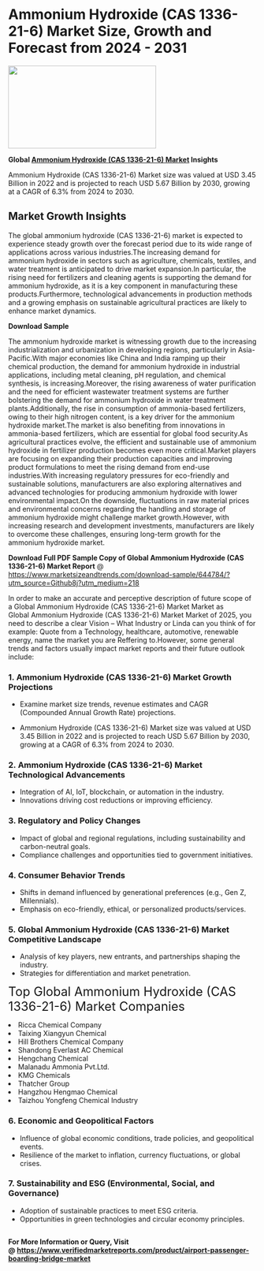<H1>Ammonium Hydroxide (CAS 1336-21-6) Market Size, Growth and Forecast from 2024 - 2031</H1><img class="aligncenter size-medium wp-image-584254" src="https://thirdeyenews.in/wp-content/uploads/2024/09/Global-Market-Research-300x168.jpeg" alt="" width="300" height="168" /><p><strong>Global&nbsp;<a href="https://www.marketsizeandtrends.com/download-sample/644784/?utm_source=Github8j?utm_medium=218">Ammonium Hydroxide (CAS 1336-21-6) Market</a> Insights</strong></p><p>Ammonium Hydroxide (CAS 1336-21-6) Market size was valued at USD 3.45 Billion in 2022 and is projected to reach USD 5.67 Billion by 2030, growing at a CAGR of 6.3% from 2024 to 2030.</p><p><h2>Market Growth Insights</h2> <p>The global ammonium hydroxide (CAS 1336-21-6) market is expected to experience steady growth over the forecast period due to its wide range of applications across various industries.The increasing demand for ammonium hydroxide in sectors such as agriculture, chemicals, textiles, and water treatment is anticipated to drive market expansion.In particular, the rising need for fertilizers and cleaning agents is supporting the demand for ammonium hydroxide, as it is a key component in manufacturing these products.Furthermore, technological advancements in production methods and a growing emphasis on sustainable agricultural practices are likely to enhance market dynamics.</p> <p><strong>Download Sample</strong></p> <p>The ammonium hydroxide market is witnessing growth due to the increasing industrialization and urbanization in developing regions, particularly in Asia-Pacific.With major economies like China and India ramping up their chemical production, the demand for ammonium hydroxide in industrial applications, including metal cleaning, pH regulation, and chemical synthesis, is increasing.Moreover, the rising awareness of water purification and the need for efficient wastewater treatment systems are further bolstering the demand for ammonium hydroxide in water treatment plants.Additionally, the rise in consumption of ammonia-based fertilizers, owing to their high nitrogen content, is a key driver for the ammonium hydroxide market.The market is also benefiting from innovations in ammonia-based fertilizers, which are essential for global food security.As agricultural practices evolve, the efficient and sustainable use of ammonium hydroxide in fertilizer production becomes even more critical.Market players are focusing on expanding their production capacities and improving product formulations to meet the rising demand from end-use industries.With increasing regulatory pressures for eco-friendly and sustainable solutions, manufacturers are also exploring alternatives and advanced technologies for producing ammonium hydroxide with lower environmental impact.On the downside, fluctuations in raw material prices and environmental concerns regarding the handling and storage of ammonium hydroxide might challenge market growth.However, with increasing research and development investments, manufacturers are likely to overcome these challenges, ensuring long-term growth for the ammonium hydroxide market.<p><span class=""><strong>Download Full PDF Sample Copy of Global Ammonium Hydroxide (CAS 1336-21-6) Market Report</strong> @ <a href="https://www.marketsizeandtrends.com/download-sample/644784/?utm_source=Github8j?utm_medium=218" target="_blank">https://www.marketsizeandtrends.com/download-sample/644784/?utm_source=Github8j?utm_medium=218</a></span></p><p>In order to make an accurate and perceptive description of future scope of a Global&nbsp;Ammonium Hydroxide (CAS 1336-21-6) Market Market as Global&nbsp;Ammonium Hydroxide (CAS 1336-21-6) Market Market of 2025, you need to describe a clear Vision &ndash; What Industry or Linda can you think of for example: Quote from a Technology, healthcare, automotive, renewable energy, name the market you are Reffering to.However, some general trends and factors usually impact market reports and their future outlook include:</p><h3>1.&nbsp;<strong>Ammonium Hydroxide (CAS 1336-21-6) Market Growth Projections</strong></h3><ul><li>Examine market size trends, revenue estimates and CAGR (Compounded Annual Growth Rate) projections.</li><li><p>Ammonium Hydroxide (CAS 1336-21-6) Market size was valued at USD 3.45 Billion in 2022 and is projected to reach USD 5.67 Billion by 2030, growing at a CAGR of 6.3% from 2024 to 2030.</p></li></ul><h3>2.&nbsp;<strong>Ammonium Hydroxide (CAS 1336-21-6) Market Technological Advancements</strong></h3><ul><li>Integration of AI, IoT, blockchain, or automation in the industry.</li><li>Innovations driving cost reductions or improving efficiency.</li></ul><h3>3.&nbsp;<strong>Regulatory and Policy Changes</strong></h3><ul><li>Impact of global and regional regulations, including sustainability and carbon-neutral goals.</li><li>Compliance challenges and opportunities tied to government initiatives.</li></ul><h3>4.&nbsp;<strong>Consumer Behavior Trends</strong></h3><ul><li>Shifts in demand influenced by generational preferences (e.g., Gen Z, Millennials).</li><li>Emphasis on eco-friendly, ethical, or personalized products/services.</li></ul><h3>5.&nbsp;<strong>Global Ammonium Hydroxide (CAS 1336-21-6) Market Competitive Landscape</strong></h3><ul><li>Analysis of key players, new entrants, and partnerships shaping the industry.</li><li>Strategies for differentiation and market penetration.</li></ul><p data-pm-slice="1 1 []"><span style="color: inherit; font-family: inherit; font-size: 25px;">Top Global Ammonium Hydroxide (CAS 1336-21-6) Market Companies</span></p><div class="" data-test-id=""><p><li> Ricca Chemical Company</li><li> Taixing Xiangyun Chemical</li><li> Hill Brothers Chemical Company</li><li> Shandong Everlast AC Chemical</li><li> Hengchang Chemical</li><li> Malanadu Ammonia Pvt.Ltd.</li><li> KMG Chemicals</li><li> Thatcher Group</li><li> Hangzhou Hengmao Chemical</li><li> Taizhou Yongfeng Chemical Industry</li></p></div><h3>6.&nbsp;<strong>Economic and Geopolitical Factors</strong></h3><ul><li>Influence of global economic conditions, trade policies, and geopolitical events.</li><li>Resilience of the market to inflation, currency fluctuations, or global crises.</li></ul><h3>7.&nbsp;<strong>Sustainability and ESG (Environmental, Social, and Governance)</strong></h3><ul><li>Adoption of sustainable practices to meet ESG criteria.</li><li>Opportunities in green technologies and circular economy principles.</li></ul><h2><strong style="font-size: 14px;">For More Information or Query, Visit @&nbsp;</strong><a style="background-color: #ffffff; font-size: 14px;" href="https://www.marketsizeandtrends.com/report/ammonium-hydroxide-cas-1336-21-6-market/" target="_blank">https://www.verifiedmarketreports.com/product/airport-passenger-boarding-bridge-market</a></h2>